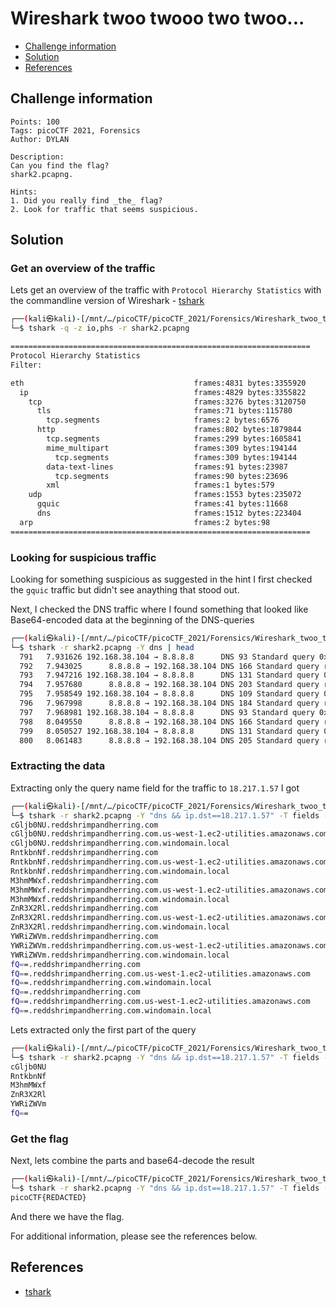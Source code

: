 # Wireshark twoo twooo two twoo...

- [Challenge information](#challenge-information)
- [Solution](#solution)
- [References](#references)

## Challenge information
```
Points: 100
Tags: picoCTF 2021, Forensics
Author: DYLAN

Description:
Can you find the flag? 
shark2.pcapng.
 
Hints:
1. Did you really find _the_ flag?
2. Look for traffic that seems suspicious.
```

## Solution

### Get an overview of the traffic

Lets get an overview of the traffic with `Protocol Hierarchy Statistics` with the commandline version of Wireshark - [tshark](https://www.wireshark.org/docs/man-pages/tshark.html)
```bash
┌──(kali㉿kali)-[/mnt/…/picoCTF/picoCTF_2021/Forensics/Wireshark_twoo_twooo_two_twoo]
└─$ tshark -q -z io,phs -r shark2.pcapng 

===================================================================
Protocol Hierarchy Statistics
Filter: 

eth                                      frames:4831 bytes:3355920
  ip                                     frames:4829 bytes:3355822
    tcp                                  frames:3276 bytes:3120750
      tls                                frames:71 bytes:115780
        tcp.segments                     frames:2 bytes:6576
      http                               frames:802 bytes:1879844
        tcp.segments                     frames:299 bytes:1605841
        mime_multipart                   frames:309 bytes:194144
          tcp.segments                   frames:309 bytes:194144
        data-text-lines                  frames:91 bytes:23987
          tcp.segments                   frames:90 bytes:23696
        xml                              frames:1 bytes:579
    udp                                  frames:1553 bytes:235072
      gquic                              frames:41 bytes:11668
      dns                                frames:1512 bytes:223404
  arp                                    frames:2 bytes:98
===================================================================
```

### Looking for suspicious traffic

Looking for something suspicious as suggested in the hint I first checked the `gquic` traffic but didn't see anaything that stood out.

Next, I checked the DNS traffic where I found something that looked like Base64-encoded data at the beginning of the DNS-queries
```bash
┌──(kali㉿kali)-[/mnt/…/picoCTF/picoCTF_2021/Forensics/Wireshark_twoo_twooo_two_twoo]
└─$ tshark -r shark2.pcapng -Y dns | head
  791   7.931626 192.168.38.104 → 8.8.8.8      DNS 93 Standard query 0x76aa A lDqoR16q.reddshrimpandherring.com
  792   7.943025      8.8.8.8 → 192.168.38.104 DNS 166 Standard query response 0x76aa No such name A lDqoR16q.reddshrimpandherring.com SOA a.gtld-servers.net
  793   7.947216 192.168.38.104 → 8.8.8.8      DNS 131 Standard query 0xcdd5 A lDqoR16q.reddshrimpandherring.com.us-west-1.ec2-utilities.amazonaws.com
  794   7.957680      8.8.8.8 → 192.168.38.104 DNS 203 Standard query response 0xcdd5 No such name A lDqoR16q.reddshrimpandherring.com.us-west-1.ec2-utilities.amazonaws.com SOA pdns1.ultradns.net
  795   7.958549 192.168.38.104 → 8.8.8.8      DNS 109 Standard query 0x5d2d A lDqoR16q.reddshrimpandherring.com.windomain.local
  796   7.967998      8.8.8.8 → 192.168.38.104 DNS 184 Standard query response 0x5d2d No such name A lDqoR16q.reddshrimpandherring.com.windomain.local SOA a.root-servers.net
  797   7.968981 192.168.38.104 → 8.8.8.8      DNS 93 Standard query 0xc847 A 1Th0dQuT.reddshrimpandherring.com
  798   8.049550      8.8.8.8 → 192.168.38.104 DNS 166 Standard query response 0xc847 No such name A 1Th0dQuT.reddshrimpandherring.com SOA a.gtld-servers.net
  799   8.050527 192.168.38.104 → 8.8.8.8      DNS 131 Standard query 0x21a5 A 1Th0dQuT.reddshrimpandherring.com.us-west-1.ec2-utilities.amazonaws.com
  800   8.061483      8.8.8.8 → 192.168.38.104 DNS 205 Standard query response 0x21a5 No such name A 1Th0dQuT.reddshrimpandherring.com.us-west-1.ec2-utilities.amazonaws.com SOA dns-external-master.amazon.com
```

### Extracting the data

Extracting only the query name field for the traffic to `18.217.1.57` I got
```bash
┌──(kali㉿kali)-[/mnt/…/picoCTF/picoCTF_2021/Forensics/Wireshark_twoo_twooo_two_twoo]
└─$ tshark -r shark2.pcapng -Y "dns && ip.dst==18.217.1.57" -T fields -e dns.qry.name                        
cGljb0NU.reddshrimpandherring.com
cGljb0NU.reddshrimpandherring.com.us-west-1.ec2-utilities.amazonaws.com
cGljb0NU.reddshrimpandherring.com.windomain.local
RntkbnNf.reddshrimpandherring.com
RntkbnNf.reddshrimpandherring.com.us-west-1.ec2-utilities.amazonaws.com
RntkbnNf.reddshrimpandherring.com.windomain.local
M3hmMWxf.reddshrimpandherring.com
M3hmMWxf.reddshrimpandherring.com.us-west-1.ec2-utilities.amazonaws.com
M3hmMWxf.reddshrimpandherring.com.windomain.local
ZnR3X2Rl.reddshrimpandherring.com
ZnR3X2Rl.reddshrimpandherring.com.us-west-1.ec2-utilities.amazonaws.com
ZnR3X2Rl.reddshrimpandherring.com.windomain.local
YWRiZWVm.reddshrimpandherring.com
YWRiZWVm.reddshrimpandherring.com.us-west-1.ec2-utilities.amazonaws.com
YWRiZWVm.reddshrimpandherring.com.windomain.local
fQ==.reddshrimpandherring.com
fQ==.reddshrimpandherring.com.us-west-1.ec2-utilities.amazonaws.com
fQ==.reddshrimpandherring.com.windomain.local
fQ==.reddshrimpandherring.com
fQ==.reddshrimpandherring.com.us-west-1.ec2-utilities.amazonaws.com
fQ==.reddshrimpandherring.com.windomain.local
```

Lets extracted only the first part of the query
```bash
┌──(kali㉿kali)-[/mnt/…/picoCTF/picoCTF_2021/Forensics/Wireshark_twoo_twooo_two_twoo]
└─$ tshark -r shark2.pcapng -Y "dns && ip.dst==18.217.1.57" -T fields -e dns.qry.name | cut -d '.' -f1 | uniq
cGljb0NU
RntkbnNf
M3hmMWxf
ZnR3X2Rl
YWRiZWVm
fQ==
```

### Get the flag

Next, lets combine the parts and base64-decode the result
```bash
┌──(kali㉿kali)-[/mnt/…/picoCTF/picoCTF_2021/Forensics/Wireshark_twoo_twooo_two_twoo]
└─$ tshark -r shark2.pcapng -Y "dns && ip.dst==18.217.1.57" -T fields -e dns.qry.name | cut -d '.' -f1 | uniq | tr -d '\n' | base64 -d
picoCTF{REDACTED}
```

And there we have the flag.

For additional information, please see the references below.

## References

- [tshark](https://www.wireshark.org/docs/man-pages/tshark.html)
